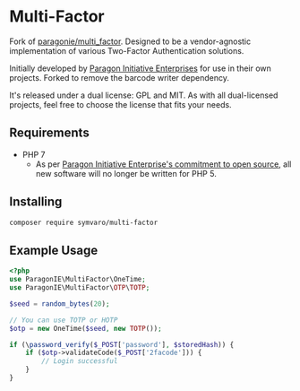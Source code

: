 # Multi-Factor

Fork of [paragonie/multi_factor](https://github.com/paragonie/multi_factor).
Designed to be a vendor-agnostic implementation of various Two-Factor 
Authentication solutions.

Initially developed by [Paragon Initiative Enterprises](https://paragonie.com) for use
in their own projects. Forked to remove the barcode writer dependency.

It's released under a dual license: GPL and MIT. As with
all dual-licensed projects, feel free to choose the license that fits your
needs.

## Requirements

* PHP 7
  * As per [Paragon Initiative Enterprise's commitment to open source](https://paragonie.com/blog/2016/04/go-php-7-our-commitment-maintaining-our-open-source-projects),
    all new software will no longer be written for PHP 5.

## Installing

```sh
composer require symvaro/multi-factor
```

## Example Usage

```php
<?php
use ParagonIE\MultiFactor\OneTime;
use ParagonIE\MultiFactor\OTP\TOTP;

$seed = random_bytes(20);

// You can use TOTP or HOTP
$otp = new OneTime($seed, new TOTP());

if (\password_verify($_POST['password'], $storedHash)) {
    if ($otp->validateCode($_POST['2facode'])) {
        // Login successful    
    }
}
```
